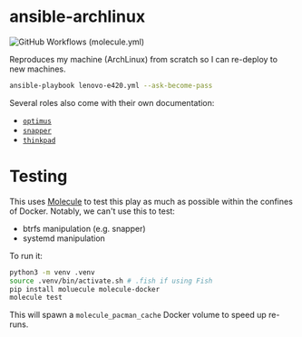 # ansible-archlinux

![GitHub Workflows (molecule.yml)](https://github.com/AlexandreCarlton/ansible-archlinux/actions/workflows/molecule.yml/badge.svg)

Reproduces my machine (ArchLinux) from scratch so I can re-deploy to new machines.

```bash
ansible-playbook lenovo-e420.yml --ask-become-pass
```

Several roles also come with their own documentation:

 - [`optimus`](roles/optimus)
 - [`snapper`](roles/snapper)
 - [`thinkpad`](roles/thinkpad)

# Testing

This uses [Molecule](https://molecule.readthedocs.io/) to test this play as
much as possible within the confines of Docker. Notably, we can't use this to
test:

- btrfs manipulation (e.g. snapper)
- systemd manipulation

To run it:

```bash
python3 -m venv .venv
source .venv/bin/activate.sh # .fish if using Fish
pip install moluecule molecule-docker
molecule test
```

This will spawn a `molecule_pacman_cache` Docker volume to speed up re-runs.
